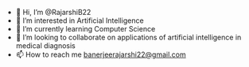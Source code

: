 - 👋 Hi, I’m @RajarshiB22
- 👀 I’m interested in Artificial Intelligence
- 🌱 I’m currently learning Computer Science
- 💞️ I’m looking to collaborate on applications of artificial intelligence in medical diagnosis
- 📫 How to reach me banerjeerajarshi22@gmail.com

<!---
RajarshiB22/RajarshiB22 is a ✨ special ✨ repository because its `README.md` (this file) appears on your GitHub profile.
You can click the Preview link to take a look at your changes.
--->
